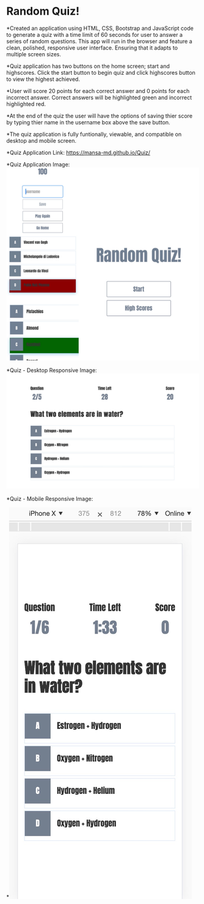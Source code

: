 # Random Quiz!

*Created an application using HTML, CSS, Bootstrap and JavaScript code to generate a quiz with a time limit of 60 seconds for user to answer a series of random questions. This app will run in the browser and feature a clean, polished, responsive user interface. Ensuring that it adapts to multiple screen sizes.

*Quiz application has two buttons on the home screen; start and highscores. Click the start button to begin quiz and click highscores button to view the highest achieved.

*User will score 20 points for each correct answer and 0 points for each incorrect answer. Correct answers will be highlighted green and incorrect highlighted red.

*At the end of the quiz the user will have the options of saving thier score by typing thier name in the username box above the save button.

*The quiz application is fully funtionally, viewable, and compatible on desktop and mobile screen.

*Quiz Application Link: https://mansa-md.github.io/Quiz/

*Quiz Application Image: ![](assets/cc.jpg)

*Quiz - Desktop Responsive Image: ![](assets/D_RP.jpg)

*Quiz - Mobile Responsive Image:

*![](assets/M_RP.jpg)






